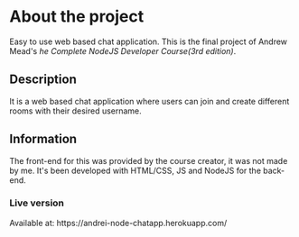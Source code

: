 <h1>About the project</h1>
Easy to use web based chat application. This is the final project of Andrew Mead's <em>he Complete NodeJS Developer Course(3rd edition)</em>.
<h2>Description</h2>
It is a web based chat application where users can join and create different rooms with their desired username.
<h2>Information</h2>
The front-end for this was provided by the course creator, it was not made by me. It's been developed with HTML/CSS, JS and NodeJS for the back-end.

<h3>Live version</h3>
Available at: https://andrei-node-chatapp.herokuapp.com/
